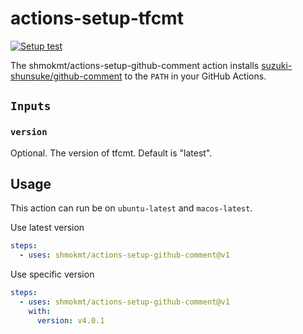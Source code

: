 # actions-setup-tfcmt

[![Setup test](https://github.com/shmokmt/actions-setup-github-comment/actions/workflows/test.yml/badge.svg)](https://github.com/shmokmt/actions-setup-github-comment/actions/workflows/test.yml)

The shmokmt/actions-setup-github-comment action installs [suzuki-shunsuke/github-comment](https://github.com/suzuki-shunsuke/github-comment) to the `PATH` in your GitHub Actions.

## `Inputs`

### `version`

Optional. The version of tfcmt. Default is "latest".

## Usage

This action can run be on `ubuntu-latest` and `macos-latest`.

Use latest version

```yaml
steps:
  - uses: shmokmt/actions-setup-github-comment@v1
```

Use specific version

```yaml
steps:
  - uses: shmokmt/actions-setup-github-comment@v1
    with:
      version: v4.0.1
```
